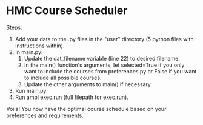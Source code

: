 # HMC Course Scheduler

Steps:

1. Add your data to the .py files in the "user" directory (5 python files with instructions within).
2. In main.py:
   1. Update the dat_filename variable (line 22) to desired filename.
   2. In the main() function's arguments, let selected=True if you only want to include the courses from preferences.py or
      False if you want to include all possible courses.
   3. Update the other arguments to main() if necessary.
3. Run main.py
4. Run ampl exec.run (full filepath for exec.run).

Voila! You now have the optimal course schedule based on your preferences and requirements.
